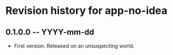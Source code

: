 # Revision history for app-no-idea

## 0.1.0.0 -- YYYY-mm-dd

* First version. Released on an unsuspecting world.
